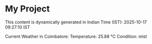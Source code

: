 # My Project

This content is dynamically generated in Indian Time (IST): 2025-10-17 09:27:10 IST


Current Weather in Coimbatore:
Temperature: 25.88 °C
Condition: mist
